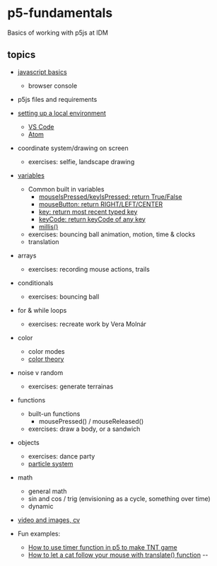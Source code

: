 # p5-fundamentals
Basics of working with p5js at IDM

## topics
- [javascript basics](javascript.md)
  - browser console
- p5js files and requirements
- [setting up a local environment](00_setup.md)
  - [VS Code](https://youtu.be/epQgFt4NTPI)
  - [Atom](https://youtu.be/h5I7GFohFNc)
- coordinate system/drawing on screen
  - exercises: selfie, landscape drawing
- [variables](variables.md)
  - Common built in variables
    - [mouseIsPressed/keyIsPressed: return True/False](https://editor.p5js.org/JiyunYao/sketches/IwEcNmrlM)
    - [mouseButton: return RIGHT/LEFT/CENTER](https://p5js.org/reference/#/p5/mouseButton)
    - [key: return most recent typed key](https://p5js.org/reference/#/p5/key)
    - [keyCode: return keyCode of any key](https://editor.p5js.org/JiyunYao/sketches/Q-15JpcIU)
    - [millis()](https://p5js.org/reference/#/p5/millis)
  - exercises: bouncing ball animation, motion, time & clocks
  - translation
- arrays
  - exercises: recording mouse actions, trails 
- conditionals
  - exercises: bouncing ball
- for & while loops
  - exercises: recreate work by Vera Molnár
- color
  - color modes
  - [color theory](4a_color_modes.md)
- noise v random
  - exercises: generate terrainas
- functions
  - built-un functions
    - mousePressed() / mouseReleased()
  - exercises: draw a body, or a sandwich
- objects
  - exercises: dance party
  - [particle system](https://lillylin.medium.com/p5-js-tutorials-particle-systems-254b4b0344a2)
- math 
  - general math
  - sin and cos / trig (envisioning as a cycle, something over time)
  - dynamic
- [video and images, cv](https://idmnyu.github.io/DM-GY-6063-Creative-Coding-A-Fall-2020/cv.html)

- Fun examples:
  - [How to use timer function in p5 to make TNT game](https://editor.p5js.org/JiyunYao/sketches/0OOdWCtZ5)
  - [How to let a cat follow your mouse with translate() function](https://editor.p5js.org/JiyunYao/sketches/6vkmvtbXE)
  -- 


